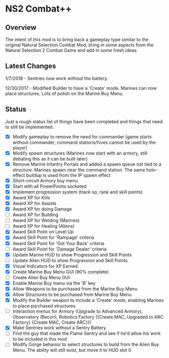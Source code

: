 # NS2 Combat++

## Overview
The intent of this mod is to bring back a gameplay type similar to the original Natural Selection Combat Mod, bring in some aspects from the Natural Selection 2 Combat Game and add in some fresh ideas.

## Latest Changes

1/7/2018 - Sentries now work without the battery.

12/30/2017 - Modified Builder to have a 'Create' mode.  Marines can now place structures.  Lots of polish on the Marine Buy Menu.

## Status
Just a rough status list of things have been completed and things that need to still be implemented.
- [x] Modify gameplay to remove the need for commander (game starts without commander, command stations/hives cannot be used by the player)
- [x] Modify spawn structures (Marines now start with an armory, still debating this as it can be built later)
- [x] Remove Marine Infantry Portals and added a spawn queue not tied to a structure. Marines spawn near the command station. The same holo-effect buildup is used from the IP spawn effect
- [x] Short-circuit Armory buy menu
- [x] Start with all PowerPoints socketed
- [x] Implement progression system (track xp, rank and skill points)
- [x] Award XP for Kills
- [x] Award XP for Assists
- [x] Award XP for doing Damage
- [ ] Award XP for Building
- [ ] Award XP for Welding (Marines)
- [ ] Award XP for Healing (Aliens)
- [x] Award Skill Point on Level Up
- [x] Award Skill Point for 'Rampage' criteria
- [x] Award Skill Point for 'Got Your Back' criteria
- [ ] Award Skill Point for 'Damage Dealer' criteria
- [x] Update Marine HUD to show Progression and Skill Points
- [ ] Update Alien HUD to show Progression and Skill Points
- [x] Visual Indicators for XP Earned
- [x] Create Marine Buy Menu GUI (90% complete)
- [ ] Create Alien Buy Menu GUI
- [x] Enable Marine Buy menu via the 'B' key
- [x] Allow Weapons to be purchased from the Marine Buy Menu
- [x] Allow Structures to be purchased from Marine Buy Menu
- [x] Modify the Builder weapon to include a 'Create' mode, enabling Marines to place purchased structures
- [ ] Interaction menus for Armory (Upgrade to Advanced Armory), Observatory (Becon), Robotics Factory ({Create MAC, Upgraded to ARC Factory} {Create MAC, Create ARC}})
- [x] Make Sentries work without a Sentry Battery
- [ ] Find the guy that made the Flame Sentry and see if he'd allow his work to be included in this mod
- [ ] Modify Gorge behavior to select structures to build from the Alien Buy Menu.  The ability will still exist, but move it to HUD slot 0
